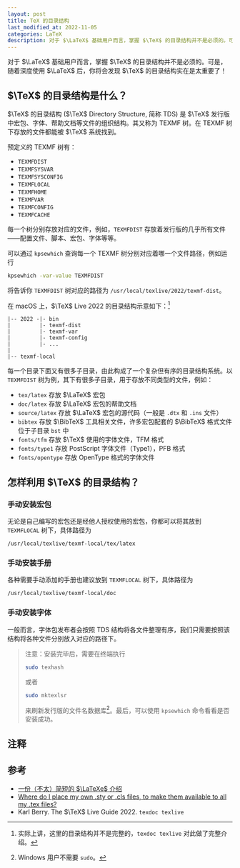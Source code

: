```yaml
---
layout: post
title: TeX 的目录结构
last_modified_at: 2022-11-05
categories: LaTeX
description: 对于 $\LaTeX$ 基础用户而言，掌握 $\TeX$ 的目录结构并不是必须的。可是，随着深度使用 $\LaTeX$ 后，你将会发现 $\TeX$ 的目录结构实在是太重要了！
---
```



对于 $\LaTeX$ 基础用户而言，掌握 $\TeX$ 的目录结构并不是必须的。可是，随着深度使用 $\LaTeX$ 后，你将会发现 $\TeX$ 的目录结构实在是太重要了！

## $\TeX$ 的目录结构是什么？

$\TeX$ 的目录结构 ($\TeX$ Directory Structure, 简称 TDS) 是 $\TeX$ 发行版中宏包、字体、帮助文档等文件的组织结构。其又称为 TEXMF 树。在 TEXMF 树下存放的文件都能被 $\TeX$ 系统找到。

预定义的 TEXMF 树有：
+ `TEXMFDIST`
+ `TEXMFSYSVAR`
+ `TEXMFSYSCONFIG`
+ `TEXMFLOCAL`
+ `TEXMFHOME`
+ `TEXMFVAR`
+ `TEXMFCONFIG`
+ `TEXMFCACHE`

每一个树分别存放对应的文件，例如，`TEXMFDIST` 存放着发行版的几乎所有文件——配置文件、脚本、宏包、字体等等。

可以通过 `kpsewhich` 查询每一个 TEXMF 树分别对应着哪一个文件路径，例如运行
```sh
kpsewhich -var-value TEXMFDIST
```
将告诉你 `TEXMFDIST` 树对应的路径为 `/usr/local/texlive/2022/texmf-dist`。

在 macOS 上，$\TeX$ Live 2022 的目录结构示意如下：[^texmf]
```plaintext
|-- 2022 -|- bin
|         |- texmf-dist
|         |- texmf-var
|         |- texmf-config
|         |- ...
|
|-- texmf-local
```
[^texmf]: 实际上讲，这里的目录结构并不是完整的，`texdoc texlive` 对此做了完整介绍。

每一个目录下面又有很多子目录，由此构成了一个复杂但有序的目录结构系统。以 `TEXMFDIST` 树为例，其下有很多子目录，用于存放不同类型的文件，例如：

+ `tex/latex` 存放 $\LaTeX$ 宏包
+ `doc/latex` 存放 $\LaTeX$ 宏包的帮助文档
+ `source/latex` 存放 $\LaTeX$ 宏包的源代码（一般是 `.dtx` 和 `.ins` 文件）
+ `bibtex` 存放 $\BibTeX$ 工具相关文件，许多宏包配套的 $\BibTeX$ 格式文件位于子目录 `bst` 中
+ `fonts/tfm` 存放 $\TeX$ 使用的字体文件，TFM 格式
+ `fonts/type1` 存放 PostScript 字体文件（Type1），PFB 格式
+ `fonts/opentype` 存放 OpenType 格式的字体文件

## 怎样利用 $\TeX$ 的目录结构？

### 手动安装宏包

无论是自己编写的宏包还是经他人授权使用的宏包，你都可以将其放到 `TEXMFLOCAL` 树下，具体路径为
```
/usr/local/texlive/texmf-local/tex/latex
```

### 手动安装手册

各种需要手动添加的手册也建议放到 `TEXMFLOCAL` 树下，具体路径为
```
/usr/local/texlive/texmf-local/doc
```

### 手动安装字体

一般而言，字体包发布者会按照 TDS 结构将各文件整理有序，我们只需要按照该结构将各种文件分别放入对应的路径下。

> 注意：安装完毕后，需要在终端执行
> ```sh
>sudo texhash
> ```
> 或者
> ```sh
> sudo mktexlsr
> ```
> 来刷新发行版的文件名数据库[^sudo]。最后，可以使用 `kpsewhich` 命令看看是否安装成功。

[^sudo]: Windows 用户不需要 `sudo`。

## 注释

<div id="footnotes"></div>

## 参考

+ [一份（不太）简短的 $\LaTeXe$ 介绍](https://mirror-hk.koddos.net/CTAN/info/lshort/chinese/lshort-zh-cn.pdf)
+ [Where do I place my own .sty or .cls files, to make them available to all my .tex files?](https://tex.stackexchange.com/questions/1137/where-do-i-place-my-own-sty-or-cls-files-to-make-them-available-to-all-my-te)
+ Karl Berry. The $\TeX$ Live Guide 2022. `texdoc texlive`